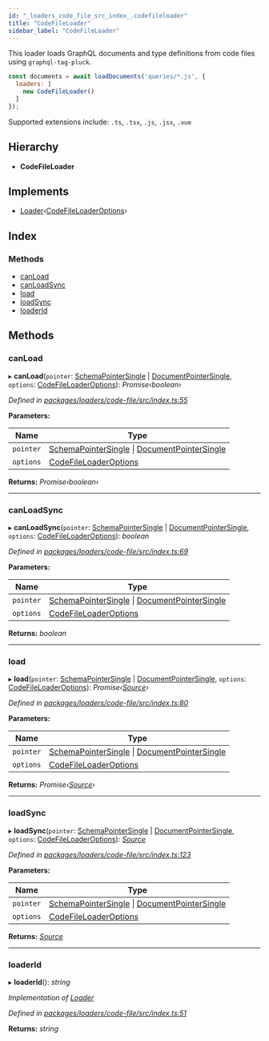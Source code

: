 ```yaml
---
id: "_loaders_code_file_src_index_.codefileloader"
title: "CodeFileLoader"
sidebar_label: "CodeFileLoader"
---
```


This loader loads GraphQL documents and type definitions from code files
using `graphql-tag-pluck`.

```js
const documents = await loadDocuments('queries/*.js', {
  loaders: [
    new CodeFileLoader()
  ]
});
```

Supported extensions include: `.ts`, `.tsx`, `.js`, `.jsx`, `.vue`

## Hierarchy

* **CodeFileLoader**

## Implements

* [Loader](../interfaces/_utils_src_index_.loader.md)‹[CodeFileLoaderOptions](../modules/_loaders_code_file_src_index_.md#codefileloaderoptions)›

## Index

### Methods

* [canLoad](_loaders_code_file_src_index_.codefileloader.md#canload)
* [canLoadSync](_loaders_code_file_src_index_.codefileloader.md#canloadsync)
* [load](_loaders_code_file_src_index_.codefileloader.md#load)
* [loadSync](_loaders_code_file_src_index_.codefileloader.md#loadsync)
* [loaderId](_loaders_code_file_src_index_.codefileloader.md#loaderid)

## Methods

###  canLoad

▸ **canLoad**(`pointer`: [SchemaPointerSingle](../modules/_utils_src_index_.md#schemapointersingle) | [DocumentPointerSingle](../modules/_utils_src_index_.md#documentpointersingle), `options`: [CodeFileLoaderOptions](../modules/_loaders_code_file_src_index_.md#codefileloaderoptions)): *Promise‹boolean›*

*Defined in [packages/loaders/code-file/src/index.ts:55](https://github.com/ardatan/graphql-tools/blob/master/packages/loaders/code-file/src/index.ts#L55)*

**Parameters:**

Name | Type |
------ | ------ |
`pointer` | [SchemaPointerSingle](../modules/_utils_src_index_.md#schemapointersingle) &#124; [DocumentPointerSingle](../modules/_utils_src_index_.md#documentpointersingle) |
`options` | [CodeFileLoaderOptions](../modules/_loaders_code_file_src_index_.md#codefileloaderoptions) |

**Returns:** *Promise‹boolean›*

___

###  canLoadSync

▸ **canLoadSync**(`pointer`: [SchemaPointerSingle](../modules/_utils_src_index_.md#schemapointersingle) | [DocumentPointerSingle](../modules/_utils_src_index_.md#documentpointersingle), `options`: [CodeFileLoaderOptions](../modules/_loaders_code_file_src_index_.md#codefileloaderoptions)): *boolean*

*Defined in [packages/loaders/code-file/src/index.ts:69](https://github.com/ardatan/graphql-tools/blob/master/packages/loaders/code-file/src/index.ts#L69)*

**Parameters:**

Name | Type |
------ | ------ |
`pointer` | [SchemaPointerSingle](../modules/_utils_src_index_.md#schemapointersingle) &#124; [DocumentPointerSingle](../modules/_utils_src_index_.md#documentpointersingle) |
`options` | [CodeFileLoaderOptions](../modules/_loaders_code_file_src_index_.md#codefileloaderoptions) |

**Returns:** *boolean*

___

###  load

▸ **load**(`pointer`: [SchemaPointerSingle](../modules/_utils_src_index_.md#schemapointersingle) | [DocumentPointerSingle](../modules/_utils_src_index_.md#documentpointersingle), `options`: [CodeFileLoaderOptions](../modules/_loaders_code_file_src_index_.md#codefileloaderoptions)): *Promise‹[Source](../interfaces/_utils_src_index_.source.md)›*

*Defined in [packages/loaders/code-file/src/index.ts:80](https://github.com/ardatan/graphql-tools/blob/master/packages/loaders/code-file/src/index.ts#L80)*

**Parameters:**

Name | Type |
------ | ------ |
`pointer` | [SchemaPointerSingle](../modules/_utils_src_index_.md#schemapointersingle) &#124; [DocumentPointerSingle](../modules/_utils_src_index_.md#documentpointersingle) |
`options` | [CodeFileLoaderOptions](../modules/_loaders_code_file_src_index_.md#codefileloaderoptions) |

**Returns:** *Promise‹[Source](../interfaces/_utils_src_index_.source.md)›*

___

###  loadSync

▸ **loadSync**(`pointer`: [SchemaPointerSingle](../modules/_utils_src_index_.md#schemapointersingle) | [DocumentPointerSingle](../modules/_utils_src_index_.md#documentpointersingle), `options`: [CodeFileLoaderOptions](../modules/_loaders_code_file_src_index_.md#codefileloaderoptions)): *[Source](../interfaces/_utils_src_index_.source.md)*

*Defined in [packages/loaders/code-file/src/index.ts:123](https://github.com/ardatan/graphql-tools/blob/master/packages/loaders/code-file/src/index.ts#L123)*

**Parameters:**

Name | Type |
------ | ------ |
`pointer` | [SchemaPointerSingle](../modules/_utils_src_index_.md#schemapointersingle) &#124; [DocumentPointerSingle](../modules/_utils_src_index_.md#documentpointersingle) |
`options` | [CodeFileLoaderOptions](../modules/_loaders_code_file_src_index_.md#codefileloaderoptions) |

**Returns:** *[Source](../interfaces/_utils_src_index_.source.md)*

___

###  loaderId

▸ **loaderId**(): *string*

*Implementation of [Loader](../interfaces/_utils_src_index_.loader.md)*

*Defined in [packages/loaders/code-file/src/index.ts:51](https://github.com/ardatan/graphql-tools/blob/master/packages/loaders/code-file/src/index.ts#L51)*

**Returns:** *string*
